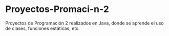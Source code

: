 # Proyectos-Promaci-n-2
Proyectos de Programación 2 realizados en Java, donde se aprende el uso de clases, funciones estáticas, etc.
